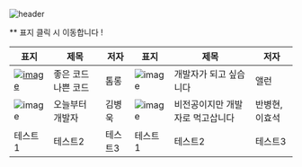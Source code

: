 ![header](https://capsule-render.vercel.app/api?type=wave&color=auto&height=300&section=header&text=Summary%20of%20Books&fontSize=90)

** 표지 클릭 시 이동합니다 ! 

|표지|제목|저자|표지|제목|저자|
|------|---|---|------|---|---|
|<a href="https://github.com/yeonji111/Summary-of-books/blob/main/tech/%EC%A2%8B%EC%9D%80%20%EC%BD%94%EB%93%9C%20%EB%82%98%EC%81%9C%20%EC%BD%94%EB%93%9C" />![image](https://image.aladin.co.kr/product/29464/92/cover500/k422837236_1.jpg)|좋은 코드 나쁜 코드|톰롱|![image](https://image.aladin.co.kr/product/31537/44/cover500/k422832540_1.jpg)|개발자가 되고 싶습니다|앨런|
|![image](https://image.aladin.co.kr/product/28307/33/cover500/k632835709_1.jpg)|오늘부터 개발자|김병욱|![image](https://image.aladin.co.kr/product/30568/67/cover500/897050558x_1.jpg)|비전공이지만 개발자로 먹고삽니다|반병현,이효석|
|테스트1|테스트2|테스트3|테스트1|테스트2|테스트3|
